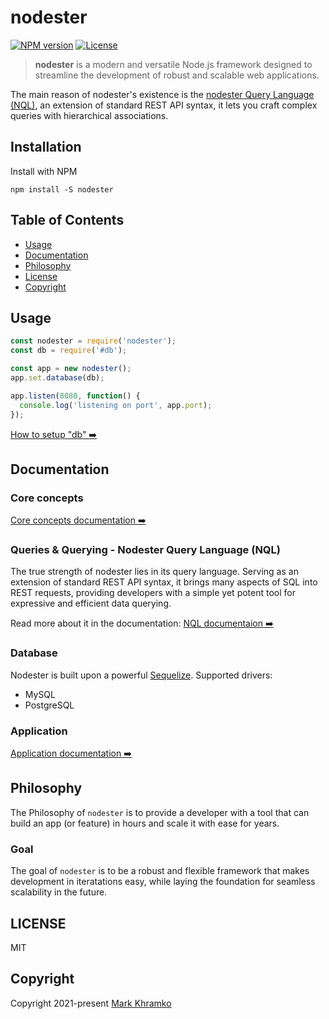 # nodester

[![NPM version](https://img.shields.io/npm/v/nodester)](https://www.npmjs.com/package/nodester)
[![License](https://img.shields.io/npm/l/nodester)](https://www.npmjs.com/package/nodester)

> **nodester** is a modern and versatile Node.js framework designed to streamline the development of robust and scalable web applications.

The main reason of nodester's existence is the [nodester Query Language (NQL)](docs/Queries.md), an extension of standard REST API syntax, it lets you craft complex queries with hierarchical associations.


## Installation

Install with NPM

```shell
npm install -S nodester
```


## Table of Contents

- [Usage](#usage)
- [Documentation](#documentation)
- [Philosophy](#philosophy)
- [License](#license)
- [Copyright](#copyright)


## Usage

```js
const nodester = require('nodester');
const db = require('#db');

const app = new nodester();
app.set.database(db);

app.listen(8080, function() {
  console.log('listening on port', app.port);
});
```
[How to setup "db" ➡️](docs/App.md#with-database)


## Documentation


### Core concepts
[Core concepts documentation ➡️](docs/CoreConcepts.md)


### Queries & Querying - Nodester Query Language (NQL)
The true strength of nodester lies in its query language. Serving as an extension of standard REST API syntax, it brings many aspects of SQL into REST requests, providing developers with a simple yet potent tool for expressive and efficient data querying.

Read more about it in the documentation:
[NQL documentaion ➡️](docs/Queries.md)


### Database
Nodester is built upon a powerful [Sequelize](https://sequelize.org/).
Supported drivers:
- MySQL
- PostgreSQL


### Application
[Application documentation ➡️](docs/App.md)


## Philosophy

The Philosophy of `nodester` is to provide a developer with a tool that can build an app (or feature) in hours and scale it with ease for years.

### Goal

The goal of `nodester` is to be a robust and flexible framework that makes development in iteratations easy, while laying the foundation for seamless scalability in the future.


## LICENSE

MIT

## Copyright
Copyright 2021-present [Mark Khramko](https://github.com/MarkKhramko)
